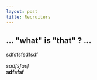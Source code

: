 ```yaml
---
layout: post
title: Recruiters
---
```


## **... "what" is "that" ? ...**  
  
  
sdfsfsfsdfsdf   
  
  
_sadfsfasf_  
__sdfsfsf__  



